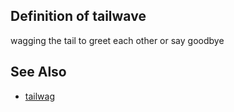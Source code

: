 ## Definition of tailwave

wagging the tail to greet each other or say goodbye

## See Also

- [tailwag](./tailwag)
